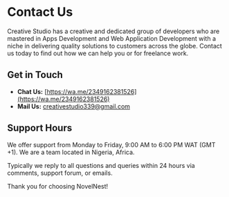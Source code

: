 # Contact Us

Creative Studio has a creative and dedicated group of developers who are mastered in Apps Development and Web Application Development with a niche in delivering quality solutions to customers across the globe. Contact us today to find out how we can help you or for freelance work.

## Get in Touch

- **Chat Us:** [https://wa.me/2349162381526](https://wa.me/2349162381526)
- **Mail Us:** [creativestudio339@gmail.com](mailto:creativestudio339@gmail.com)

## Support Hours

We offer support from Monday to Friday, 9:00 AM to 6:00 PM WAT (GMT +1). We are a team located in Nigeria, Africa.

Typically we reply to all questions and queries within 24 hours via comments, support forum, or emails.

Thank you for choosing NovelNest!
